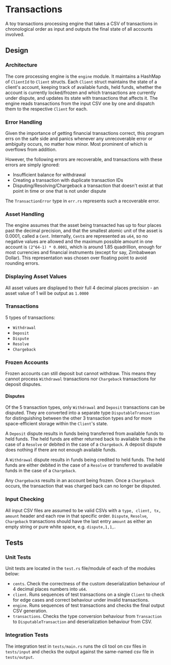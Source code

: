 # Transactions

A toy transactions processing engine that takes a CSV of transactions in chronological order as input and outputs the final state of all accounts involved. 

## Design

### Architecture

The core processing engine is the `engine` module. It maintains a HashMap of `ClientId` to `Client` structs. Each `Client` struct maintains the state of a client's account, keeping track of available funds, held funds, whether the account is currently locked/frozen and which transactions are currently under dispute, and updates its state with transactions that affects it. The engine reads transactions from the input CSV one by one and dispatch them to the respective `Client` for each. 

### Error Handling

Given the importance of getting financial transactions correct, this program errs on the safe side and panics whenever any unrecoverable error or ambiguity occurs, no matter how minor. Most prominent of which is overflows from addition. 

However, the following errors are recoverable, and transactions with these errors are simply ignored:
- Insufficient balance for withdrawal
- Creating a transaction with duplicate transaction IDs
- Disputing/Resolving/Chargeback a transaction that doesn't exist at that point in time or one that is not under dispute

The `TransactionError` type in `err.rs` represents such a recoverable error. 

### Asset Handling

The engine assumes that the asset being transacted has up to four places past the decimal precision, and that the smallest atomic unit of the asset is 0.0001, called a `Cent`. Internally, `Cent`s are represented as `u64`, so no negative values are allowed and the maximum possible amount in one account is `(2^64-1) * 0.0001`, which is around 1.85 quadrillion, enough for most currencies and financial instruments (except for say, Zimbabwean Dollar). This representation was chosen over floating point to avoid rounding errors. 

### Displaying Asset Values

All asset values are displayed to their full 4 decimal places precision - an asset value of 1 will be output as `1.0000`

### Transactions

5 types of transactions:
- `Withdrawal`
- `Deposit`
- `Dispute`
- `Resolve`
- `Chargeback`

### Frozen Accounts

Frozen accounts can still deposit but cannot withdraw. This means they cannot process `Withdrawal` transactions nor `Chargeback` transactions for deposit disputes. 

#### Disputes

Of the 5 transaction types, only `Withdrawal` and `Deposit` transactions can be disputed. They are converted into a separate type `DisputableTransaction` for distinguishing between the other 3 transaction types and for more space-efficient storage within the `Client`'s state.  

A `Deposit` dispute results in funds being transferred from available funds to held funds. The held funds are either returned back to available funds in the case of a `Resolve` or debited in the case of a `Chargeback`. A deposit dispute does nothing if there are not enough available funds. 

A `Withdrawal` dispute results in funds being credited to held funds. The held funds are either debited in the case of a `Resolve` or transferred to available funds in the case of a `Chargeback`. 

Any `Chargeback`s results in an account being frozen. Once a `Chargeback` occurs, the transaction that was charged back can no longer be disputed.

### Input Checking

All input CSV files are assumed to be valid CSVs with a `type, client, tx, amount` header and each row in that specific order. `Dispute`, `Resolve`, `Chargeback` transactions should have the last entry `amount` as either an empty string or pure white space, e.g. `dispute,1,1,`. 

## Tests

### Unit Tests

Unit tests are located in the `test.rs` file/module of each of the modules below:

- `cents`. Check the correctness of the custom deserialization behaviour of 4 decimal places numbers into `u64`. 
- `client`. Runs sequences of test transactions on a single `Client` to check for edge cases and correct behaviour under invalid transactions.
- `engine`. Runs sequences of test transactions and checks the final output CSV generation.
- `transactions`. Checks the type conversion behaviour from `Transaction` to `DisputableTransaction` and deserialization behaviour from CSV.

### Integration Tests

The integration test in `tests/main.rs` runs the cli tool on csv files in `tests/input` and checks the output against the same-named csv file in `tests/output`. 